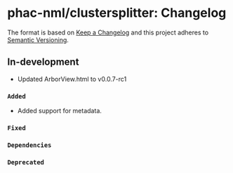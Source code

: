 # phac-nml/clustersplitter: Changelog

The format is based on [Keep a Changelog](https://keepachangelog.com/en/1.0.0/)
and this project adheres to [Semantic Versioning](https://semver.org/spec/v2.0.0.html).

## In-development

- Updated ArborView.html to v0.0.7-rc1

### `Added`

- Added support for metadata.

### `Fixed`

### `Dependencies`

### `Deprecated`
